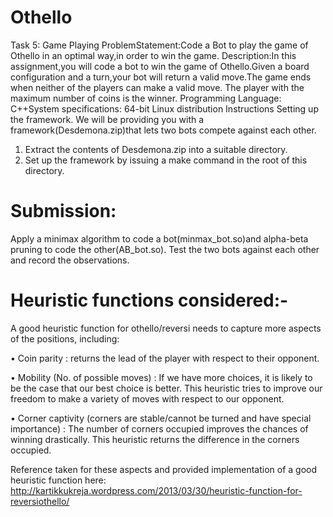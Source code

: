 # Othello
Task 5: Game Playing
ProblemStatement:​Code a Bot to play the game of Othello in an optimal way,in order to win the game.
Description:​In this assignment,you will code a bot to win the game of Othello.Given a board configuration and a turn,your bot will return a valid move.The game ends when neither of the players can make a valid move. The player with the maximum number of coins is the winner.
Programming Language: C++System 
specifications: 64-bit Linux distribution
Instructions
Setting up the framework. We will be providing you with a framework(Desdemona.zip)that lets two bots compete against each other.
1. Extract the contents of Desdemona.zip into a suitable directory.
2. Set up the framework by issuing a make command in the root of this directory.

# Submission:
Apply a minimax algorithm to code a bot(minmax_bot.so)and alpha-beta pruning to code the other(AB_bot.so). Test the two bots against each other and record the observations.

# Heuristic functions considered:-
A good heuristic function for othello/reversi needs to capture more aspects of the positions, including:

• Coin parity : returns the lead of the player with respect to their opponent.

• Mobility (No. of possible moves) : If we have more choices, it is likely to be the case that our best choice is better. This heuristic tries to improve our freedom to make a variety of moves with respect to our opponent.

• Corner captivity (corners are stable/cannot be turned and have special importance) : The number of corners occupied improves the chances of winning drastically. This heuristic returns the difference in the corners occupied.

Reference taken for these aspects and provided implementation of a good heuristic function here:
http://kartikkukreja.wordpress.com/2013/03/30/heuristic-function-for-reversiothello/
